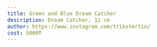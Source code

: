 ```yaml
---
title: Green and Blue Dream Catcher
description: Dream Catcher, 12 cm
author: https://www.instagram.com/trikstertin/
cost: 5000₸
---
```

